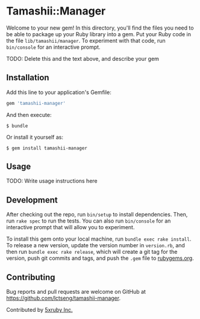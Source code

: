 # Tamashii::Manager

Welcome to your new gem! In this directory, you'll find the files you need to be able to package up your Ruby library into a gem. Put your Ruby code in the file `lib/tamashii/manager`. To experiment with that code, run `bin/console` for an interactive prompt.

TODO: Delete this and the text above, and describe your gem

## Installation

Add this line to your application's Gemfile:

```ruby
gem 'tamashii-manager'
```

And then execute:

    $ bundle

Or install it yourself as:

    $ gem install tamashii-manager

## Usage

TODO: Write usage instructions here

## Development

After checking out the repo, run `bin/setup` to install dependencies. Then, run `rake spec` to run the tests. You can also run `bin/console` for an interactive prompt that will allow you to experiment.

To install this gem onto your local machine, run `bundle exec rake install`. To release a new version, update the version number in `version.rb`, and then run `bundle exec rake release`, which will create a git tag for the version, push git commits and tags, and push the `.gem` file to [rubygems.org](https://rubygems.org).

## Contributing

Bug reports and pull requests are welcome on GitHub at https://github.com/lctseng/tamashii-manager.

Contributed by [5xruby Inc.](https://5xruby.tw/)

